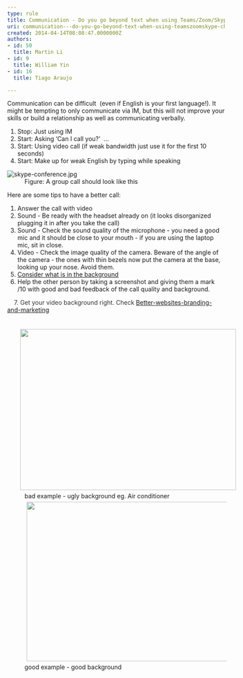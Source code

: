 ```yaml
---
type: rule
title: Communication - Do you go beyond text when using Teams/Zoom/Skype chat?
uri: communication---do-you-go-beyond-text-when-using-teamszoomskype-chat
created: 2014-04-14T08:08:47.0000000Z
authors:
- id: 50
  title: Martin Li
- id: 9
  title: William Yin
- id: 16
  title: Tiago Araujo

---
```


 
​Communication can be difficult  (even if English is your first language!). It might be tempting to only communicate via IM, but this will not improve your skills or build a relationship as well as communicating verbally.

1. Stop: Just using IM
2. Start: Asking ‘Can I call you?’ 
...
3. Start: Using video call (if weak bandwidth just use it for the first 10 seconds)
4. Start: Make up for weak English by typing while speaking

<dl class="image"><dt> <img src="/PublishingImages/skype-conference.jpg" alt="skype-conference.jpg"> <br>
   </dt><dd>Figure&#58; A group call should look like this <br></dd></dl>
Here are some tips to have a better call:

1. Answer the call with video
2. Sound - Be ready with the headset already on (it looks disorganized plugging it in after you take the call)
3. Sound - Check the sound quality of the microphone - you need a good mic and it should be close to your mouth - if you are using the laptop mic, sit in close.
4. Video - Check the image quality of the camera. Beware of the angle of the camera - the ones with thin bezels now put the camera at the base, looking up your nose. Avoid them.
5. [Consider what is in the background​​](/_layouts/15/FIXUPREDIRECT.ASPX?WebId=3dfc0e07-e23a-4cbb-aac2-e778b71166a2&amp;TermSetId=07da3ddf-0924-4cd2-a6d4-a4809ae20160&amp;TermId=21a35c4d-e815-42a2-b69c-14206aa7e968)
6. Help the other person by taking a screenshot and giving them a mark /10 with good and bad feedback of the call quality and background.


<font color="#333333">&#160; &#160; 7. Get your video background right. Check&#160;<a href="/_layouts/15/FIXUPREDIRECT.ASPX?WebId=3dfc0e07-e23a-4cbb-aac2-e778b71166a2&amp;TermSetId=07da3ddf-0924-4cd2-a6d4-a4809ae20160&amp;TermId=c5134894-9789-48e6-a0e5-bb1fd1c7b7b5">Better-websites-branding-and-marketing​</a></font>
<dl class="ssw15-rteElement-ImageArea">&#160;&#160;<img src="/SiteAssets/do-you-go-beyond-just-using-skype-chat/Bad-Video-Background-orgn.png" alt="" style="margin&#58;5px 30px;width&#58;500px;height&#58;373px;"><dd class="ssw15-rteElement-FigureBad">bad example - ugly background eg. Air conditioner<br><img src="/SiteAssets/do-you-go-beyond-just-using-skype-chat/Good-Video-Background-orgn.png" alt="" style="margin&#58;5px;width&#58;500px;height&#58;369px;"></dd><dd class="ssw15-rteElement-FigureGood">​good example - good background<br><br></dd></dl> 
